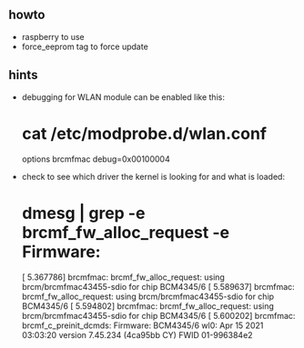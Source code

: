 ## howto
* raspberry to use
* force_eeprom tag to force update

## hints
* debugging for WLAN module can be enabled like this:
    # cat /etc/modprobe.d/wlan.conf
    options brcmfmac debug=0x00100004

* check to see which driver the kernel is looking for and what is loaded:
    # dmesg | grep -e brcmf_fw_alloc_request -e Firmware:
    [    5.367786] brcmfmac: brcmf_fw_alloc_request: using brcm/brcmfmac43455-sdio for chip BCM4345/6
    [    5.589637] brcmfmac: brcmf_fw_alloc_request: using brcm/brcmfmac43455-sdio for chip BCM4345/6
    [    5.594802] brcmfmac: brcmf_fw_alloc_request: using brcm/brcmfmac43455-sdio for chip BCM4345/6
    [    5.600202] brcmfmac: brcmf_c_preinit_dcmds: Firmware: BCM4345/6 wl0: Apr 15 2021 03:03:20 version 7.45.234 (4ca95bb CY) FWID 01-996384e2

